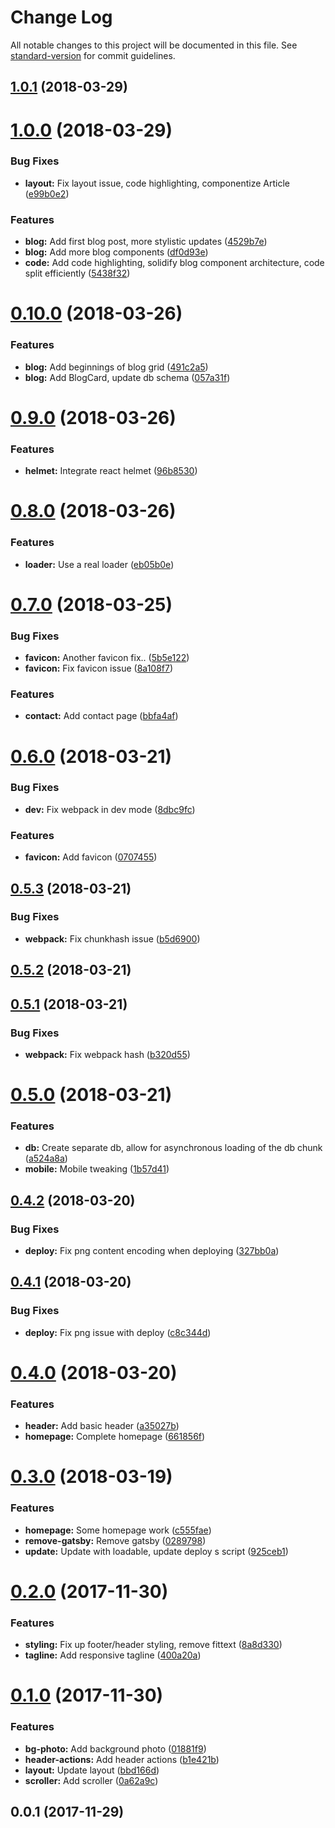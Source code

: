 # Change Log

All notable changes to this project will be documented in this file. See [standard-version](https://github.com/conventional-changelog/standard-version) for commit guidelines.

<a name="1.0.1"></a>
## [1.0.1](https://github.com/jsjaspreet/jsjaspreet.com/compare/v1.0.0...v1.0.1) (2018-03-29)



<a name="1.0.0"></a>
# [1.0.0](https://github.com/jsjaspreet/jsjaspreet.com/compare/v0.10.0...v1.0.0) (2018-03-29)


### Bug Fixes

* **layout:** Fix layout issue, code highlighting, componentize Article ([e99b0e2](https://github.com/jsjaspreet/jsjaspreet.com/commit/e99b0e2))


### Features

* **blog:** Add first blog post, more stylistic updates ([4529b7e](https://github.com/jsjaspreet/jsjaspreet.com/commit/4529b7e))
* **blog:** Add more blog components ([df0d93e](https://github.com/jsjaspreet/jsjaspreet.com/commit/df0d93e))
* **code:** Add code highlighting, solidify blog component architecture, code split efficiently ([5438f32](https://github.com/jsjaspreet/jsjaspreet.com/commit/5438f32))



<a name="0.10.0"></a>
# [0.10.0](https://github.com/jsjaspreet/jsjaspreet.com/compare/v0.9.0...v0.10.0) (2018-03-26)


### Features

* **blog:** Add beginnings of blog grid ([491c2a5](https://github.com/jsjaspreet/jsjaspreet.com/commit/491c2a5))
* **blog:** Add BlogCard, update db schema ([057a31f](https://github.com/jsjaspreet/jsjaspreet.com/commit/057a31f))



<a name="0.9.0"></a>
# [0.9.0](https://github.com/jsjaspreet/jsjaspreet.com/compare/v0.8.0...v0.9.0) (2018-03-26)


### Features

* **helmet:** Integrate react helmet ([96b8530](https://github.com/jsjaspreet/jsjaspreet.com/commit/96b8530))



<a name="0.8.0"></a>
# [0.8.0](https://github.com/jsjaspreet/jsjaspreet.com/compare/v0.7.0...v0.8.0) (2018-03-26)


### Features

* **loader:** Use a real loader ([eb05b0e](https://github.com/jsjaspreet/jsjaspreet.com/commit/eb05b0e))



<a name="0.7.0"></a>
# [0.7.0](https://github.com/jsjaspreet/jsjaspreet.com/compare/v0.6.0...v0.7.0) (2018-03-25)


### Bug Fixes

* **favicon:** Another favicon fix.. ([5b5e122](https://github.com/jsjaspreet/jsjaspreet.com/commit/5b5e122))
* **favicon:** Fix favicon issue ([8a108f7](https://github.com/jsjaspreet/jsjaspreet.com/commit/8a108f7))


### Features

* **contact:** Add contact page ([bbfa4af](https://github.com/jsjaspreet/jsjaspreet.com/commit/bbfa4af))



<a name="0.6.0"></a>
# [0.6.0](https://github.com/jsjaspreet/jsjaspreet.com/compare/v0.5.3...v0.6.0) (2018-03-21)


### Bug Fixes

* **dev:** Fix webpack in dev mode ([8dbc9fc](https://github.com/jsjaspreet/jsjaspreet.com/commit/8dbc9fc))


### Features

* **favicon:** Add favicon ([0707455](https://github.com/jsjaspreet/jsjaspreet.com/commit/0707455))



<a name="0.5.3"></a>
## [0.5.3](https://github.com/jsjaspreet/jsjaspreet.com/compare/v0.5.2...v0.5.3) (2018-03-21)


### Bug Fixes

* **webpack:** Fix chunkhash issue ([b5d6900](https://github.com/jsjaspreet/jsjaspreet.com/commit/b5d6900))



<a name="0.5.2"></a>
## [0.5.2](https://github.com/jsjaspreet/jsjaspreet.com/compare/v0.5.1...v0.5.2) (2018-03-21)



<a name="0.5.1"></a>
## [0.5.1](https://github.com/jsjaspreet/jsjaspreet.com/compare/v0.5.0...v0.5.1) (2018-03-21)


### Bug Fixes

* **webpack:** Fix webpack hash ([b320d55](https://github.com/jsjaspreet/jsjaspreet.com/commit/b320d55))



<a name="0.5.0"></a>
# [0.5.0](https://github.com/jsjaspreet/jsjaspreet.com/compare/v0.4.2...v0.5.0) (2018-03-21)


### Features

* **db:** Create separate db, allow for asynchronous loading of the db chunk ([a524a8a](https://github.com/jsjaspreet/jsjaspreet.com/commit/a524a8a))
* **mobile:** Mobile tweaking ([1b57d41](https://github.com/jsjaspreet/jsjaspreet.com/commit/1b57d41))



<a name="0.4.2"></a>
## [0.4.2](https://github.com/jsjaspreet/jsjaspreet.com/compare/v0.4.1...v0.4.2) (2018-03-20)


### Bug Fixes

* **deploy:** Fix png content encoding when deploying ([327bb0a](https://github.com/jsjaspreet/jsjaspreet.com/commit/327bb0a))



<a name="0.4.1"></a>
## [0.4.1](https://github.com/jsjaspreet/jsjaspreet.com/compare/v0.4.0...v0.4.1) (2018-03-20)


### Bug Fixes

* **deploy:** Fix png issue with deploy ([c8c344d](https://github.com/jsjaspreet/jsjaspreet.com/commit/c8c344d))



<a name="0.4.0"></a>
# [0.4.0](https://github.com/jsjaspreet/jsjaspreet.com/compare/v0.3.0...v0.4.0) (2018-03-20)


### Features

* **header:** Add basic header ([a35027b](https://github.com/jsjaspreet/jsjaspreet.com/commit/a35027b))
* **homepage:** Complete homepage ([661856f](https://github.com/jsjaspreet/jsjaspreet.com/commit/661856f))



<a name="0.3.0"></a>
# [0.3.0](https://github.com/jsjaspreet/jsjaspreet.com/compare/v0.2.0...v0.3.0) (2018-03-19)


### Features

* **homepage:** Some homepage work ([c555fae](https://github.com/jsjaspreet/jsjaspreet.com/commit/c555fae))
* **remove-gatsby:** Remove gatsby ([0289798](https://github.com/jsjaspreet/jsjaspreet.com/commit/0289798))
* **update:** Update with loadable, update deploy s script ([925ceb1](https://github.com/jsjaspreet/jsjaspreet.com/commit/925ceb1))



<a name="0.2.0"></a>
# [0.2.0](https://github.com/jsjaspreet/jsjaspreet.com/compare/v0.1.0...v0.2.0) (2017-11-30)


### Features

* **styling:** Fix up footer/header styling, remove fittext ([8a8d330](https://github.com/jsjaspreet/jsjaspreet.com/commit/8a8d330))
* **tagline:** Add responsive tagline ([400a20a](https://github.com/jsjaspreet/jsjaspreet.com/commit/400a20a))



<a name="0.1.0"></a>
# [0.1.0](https://github.com/jsjaspreet/jsjaspreet.com/compare/v0.0.1...v0.1.0) (2017-11-30)


### Features

* **bg-photo:** Add background photo ([01881f9](https://github.com/jsjaspreet/jsjaspreet.com/commit/01881f9))
* **header-actions:** Add header actions ([b1e421b](https://github.com/jsjaspreet/jsjaspreet.com/commit/b1e421b))
* **layout:** Update layout ([bbd166d](https://github.com/jsjaspreet/jsjaspreet.com/commit/bbd166d))
* **scroller:** Add scroller ([0a62a9c](https://github.com/jsjaspreet/jsjaspreet.com/commit/0a62a9c))



<a name="0.0.1"></a>
## 0.0.1 (2017-11-29)
